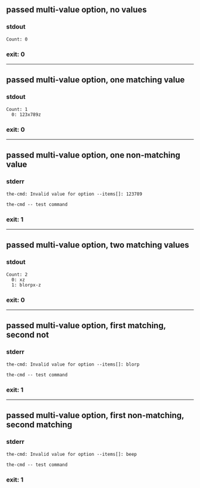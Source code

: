 ## passed multi-value option, no values

### stdout
```
Count: 0
```

### exit: 0

- - - - - - - - - -

## passed multi-value option, one matching value

### stdout
```
Count: 1
  0: 123x789z
```

### exit: 0

- - - - - - - - - -

## passed multi-value option, one non-matching value

### stderr
```
the-cmd: Invalid value for option --items[]: 123789

the-cmd -- test command
```

### exit: 1

- - - - - - - - - -

## passed multi-value option, two matching values

### stdout
```
Count: 2
  0: xz
  1: blorpx-z
```

### exit: 0

- - - - - - - - - -

## passed multi-value option, first matching, second not

### stderr
```
the-cmd: Invalid value for option --items[]: blorp

the-cmd -- test command
```

### exit: 1

- - - - - - - - - -

## passed multi-value option, first non-matching, second matching

### stderr
```
the-cmd: Invalid value for option --items[]: beep

the-cmd -- test command
```

### exit: 1

